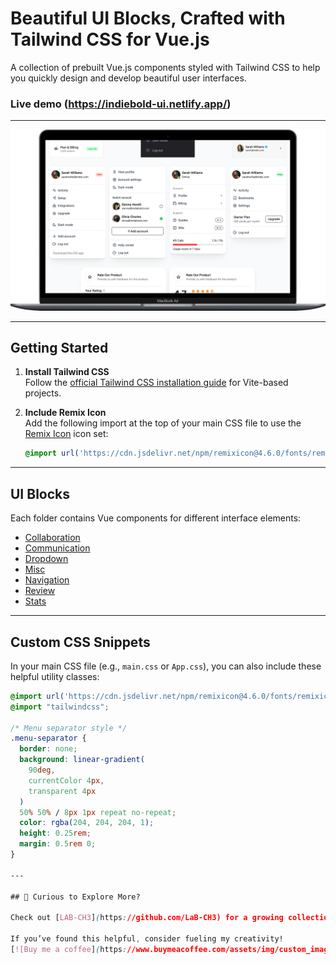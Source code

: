 
# Beautiful UI Blocks, Crafted with Tailwind CSS for Vue.js

A collection of prebuilt Vue.js components styled with Tailwind CSS to help you quickly design and develop beautiful user interfaces. 

### Live demo (https://indiebold-ui.netlify.app/)


---


![Basic Components Preview](./src/assets/demo/shot.png)

---

## Getting Started

1. **Install Tailwind CSS**  
   Follow the [official Tailwind CSS installation guide](https://tailwindcss.com/docs/installation/using-vite) for Vite-based projects.

2. **Include Remix Icon**  
   Add the following import at the top of your main CSS file to use the [Remix Icon](https://remixicon.com/) icon set:
   ```css
   @import url('https://cdn.jsdelivr.net/npm/remixicon@4.6.0/fonts/remixicon.css');
   ```

---

## UI Blocks

Each folder contains Vue components for different interface elements:

- [Collaboration](/src/components/collaboration)
- [Communication](/src/components/communication)
- [Dropdown](/src/components/dropdown)
- [Misc](/src/components/misc)
- [Navigation](/src/components/navigation)
- [Review](/src/components/review)
- [Stats](/src/components/stats)

---

## Custom CSS Snippets

In your main CSS file (e.g., `main.css` or `App.css`), you can also include these helpful utility classes:

```css
@import url('https://cdn.jsdelivr.net/npm/remixicon@4.6.0/fonts/remixicon.css');
@import "tailwindcss";

/* Menu separator style */
.menu-separator {
  border: none;
  background: linear-gradient(
    90deg,
    currentColor 4px,
    transparent 4px
  )
  50% 50% / 8px 1px repeat no-repeat;
  color: rgba(204, 204, 204, 1);
  height: 0.25rem;
  margin: 0.5rem 0;
}

---

## 👀 Curious to Explore More?

Check out [LAB-CH3](https://github.com/LaB-CH3) for a growing collection of current and future templates.

If you’ve found this helpful, consider fueling my creativity!  
[![Buy me a coffee](https://www.buymeacoffee.com/assets/img/custom_images/orange_img.png)](https://www.buymeacoffee.com/d2OuR1c)
